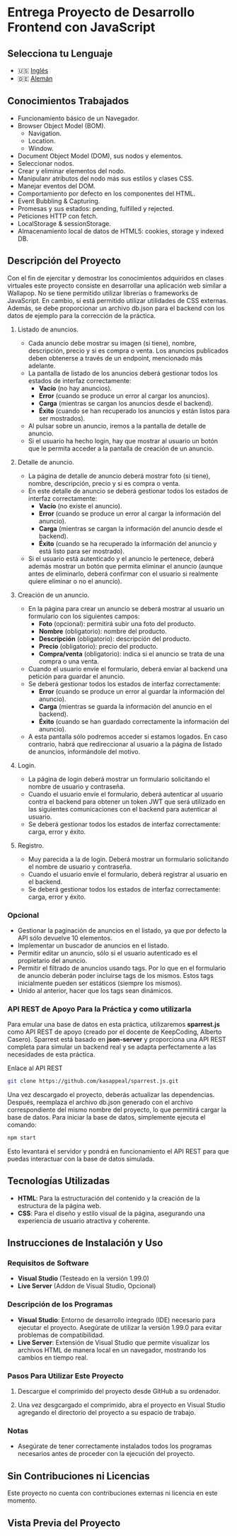 # Entrega Proyecto de Desarrollo Frontend con JavaScript

## Selecciona tu Lenguaje

- 🇺🇸 [Inglés](README.md)
- 🇩🇪 [Alemán](README.de.md)

## Conocimientos Trabajados

- Funcionamiento básico de un Navegador.
- Browser Object Model (BOM).
  - Navigation.
  - Location.
  - Window.
- Document Object Model (DOM), sus nodos y elementos.
- Seleccionar nodos.
- Crear y eliminar elementos del nodo.
- Manipulanr atributos del nodo más sus estilos y clases CSS.
- Manejar eventos del DOM.
- Comportamiento por defecto en los componentes del HTML.
- Event Bubbling & Capturing.
- Promesas y sus estados: pending, fulfilled y rejected.
- Peticiones HTTP con fetch.
- LocalStorage & sessionStorage.
- Almacenamiento local de datos de HTML5: cookies, storage y indexed DB.

## Descripción del Proyecto

Con el fin de ejercitar y demostrar los conocimientos adquiridos en clases virtuales este proyecto consiste en desarrollar una aplicación web similar a Wallapop. No se tiene permitido utilizar librerías o frameworks de JavaScript. En cambio, sí está permitido utilizar utilidades de CSS externas.  
Además, se debe proporcionar un archivo db.json para el backend con los datos de ejemplo para la corrección de la práctica.

1. Listado de anuncios.
   - Cada anuncio debe mostrar su imagen (si tiene), nombre, descripción, precio y si es compra o venta. Los anuncios publicados deben obtenerse a través de un endpoint, mencionado más adelante.
   - La pantalla de listado de los anuncios deberá gestionar todos los estados de interfaz correctamente:
     - **Vacío** (no hay anuncios).
     - **Error** (cuando se produce un error al cargar los anuncios).
     - **Carga** (mientras se cargan los anuncios desde el backend).
     - **Éxito** (cuando se han recuperado los anuncios y están listos para ser mostrados).
   - Al pulsar sobre un anuncio, iremos a la pantalla de detalle de anuncio.
   - Si el usuario ha hecho login, hay que mostrar al usuario un botón que le permita acceder a la pantalla de creación de un anuncio.

2. Detalle de anuncio.
   - La página de detalle de anuncio deberá mostrar foto (si tiene), nombre, descripción, precio y si es compra o venta.
   - En este detalle de anuncio se deberá gestionar todos los estados de interfaz correctamente:
     - **Vacío** (no existe el anuncio).
     - **Error** (cuando se produce un error al cargar la información del anuncio).
     - **Carga** (mientras se cargan la información del anuncio desde el backend).
     - **Éxito** (cuando se ha recuperado la información del anuncio y está listo para ser mostrado).
   - Si el usuario está autenticado y el anuncio le pertenece, deberá además mostrar un botón que permita eliminar el anuncio (aunque antes de eliminarlo, deberá confirmar con el usuario si realmente quiere eliminar o no el anuncio).

3. Creación de un anuncio.

    - En la página para crear un anuncio se deberá mostrar al usuario un formulario con los siguientes campos:
        - **Foto** (opcional): permitirá subir una foto del producto.
        - **Nombre** (obligatorio): nombre del producto.
        - **Descripción** (obligatorio): descripción del producto.
        - **Precio** (obligatorio): precio del producto.
        - **Compra/venta** (obligatorio): indica si el anuncio se trata de una compra o una venta.
    - Cuando el usuario envíe el formulario, deberá enviar al backend una petición para guardar el anuncio.
    - Se deberá gestionar todos los estados de interfaz correctamente:
        - **Error** (cuando se produce un error al guardar la información del anuncio).
        - **Carga** (mientras se guarda la información del anuncio en el backend).
        - **Éxito** (cuando se han guardado correctamente la información del anuncio).
    - A esta pantalla sólo podremos acceder si estamos logados. En caso contrario, habrá que redireccionar al usuario a la página de listado de anuncios, informándole del motivo.

4. Login.

    - La página de login deberá mostrar un formulario solicitando el nombre de usuario y contraseña.
    - Cuando el usuario envíe el formulario, deberá autenticar al usuario contra el backend para obtener un token JWT que será utilizado en las siguientes comunicaciones con el backend para autenticar al usuario.
    - Se deberá gestionar todos los estados de interfaz correctamente: carga, error y éxito.

5. Registro.

    - Muy parecida a la de login. Deberá mostrar un formulario solicitando el nombre de usuario y contraseña.
    - Cuando el usuario envíe el formulario, deberá registrar al usuario en el backend.
    - Se deberá gestionar todos los estados de interfaz correctamente: carga, error y éxito.

### Opcional

- Gestionar la paginación de anuncios en el listado, ya que por defecto la API sólo devuelve 10 elementos.
- Implementar un buscador de anuncios en el listado.
- Permitir editar un anuncio, sólo si el usuario autenticado es el propietario del anuncio.
- Permitir el filtrado de anuncios usando tags. Por lo que en el formulario de anuncio deberán poder incluirse tags de los mismos. Estos tags inicialmente pueden ser estáticos (siempre los mismos).
- Unido al anterior, hacer que los tags sean dinámicos.

### API REST de Apoyo Para la Práctica y como utilizarla

Para emular una base de datos en esta práctica, utilizaremos **sparrest.js** como API REST de apoyo (creado por el docente de KeepCoding, Alberto Casero). Sparrest está basado en **json-server** y proporciona una API REST completa para simular un backend real y se adapta perfectamente a las necesidades de esta práctica.

Enlace al API REST

```bash
git clone https://github.com/kasappeal/sparrest.js.git
```

Una vez descargado el proyecto, deberás actualizar las dependencias. Después, reemplaza el archivo db.json generado con el archivo correspondiente del mismo nombre del proyecto, lo que permitirá cargar la base de datos. Para iniciar la base de datos, simplemente ejecuta el comando:

```bash
npm start
```

Esto levantará el servidor y pondrá en funcionamiento el API REST para que puedas interactuar con la base de datos simulada.

## Tecnologías Utilizadas

- **HTML**: Para la estructuración del contenido y la creación de la estructura de la página web.
- **CSS**: Para el diseño y estilo visual de la página, asegurando una experiencia de usuario atractiva y coherente.

## Instrucciones de Instalación y Uso

### Requisitos de Software

- **Visual Studio** (Testeado en la versión 1.99.0)
- **Live Server** (Addon de Visual Studio, Opcional)

### Descripción de los Programas

- **Visual Studio**: Entorno de desarrollo integrado (IDE) necesario para ejecutar el proyecto. Asegúrate de utilizar la versión 1.99.0 para evitar problemas de compatibilidad.
- **Live Server**: Extensión de Visual Studio que permite visualizar los archivos HTML de manera local en un navegador, mostrando los cambios en tiempo real.

### Pasos Para Utilizar Este Proyecto

1. Descargue el comprimido del proyecto desde GitHub a su ordenador.

2. Una vez desgcargado el comprimido, abra el proyecto en Visual Studio agregando el directorio del proyecto a su espacio de trabajo.

### Notas

- Asegúrate de tener correctamente instalados todos los programas necesarios antes de proceder con la ejecución del proyecto.

## Sin Contribuciones ni Licencias

Este proyecto no cuenta con contribuciones externas ni licencia en este momento.

## Vista Previa del Proyecto
